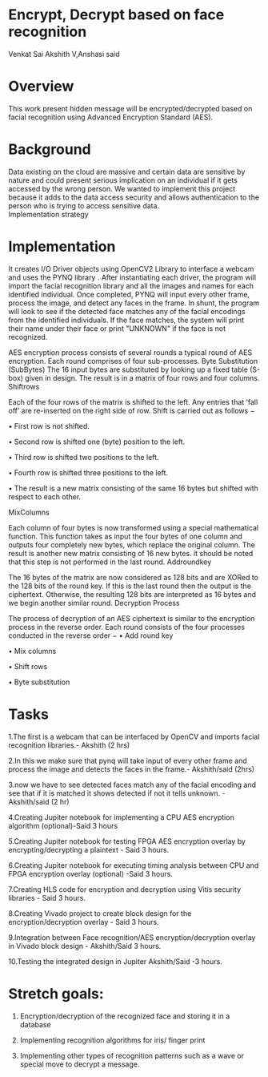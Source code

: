 # Encrypt, Decrypt based on face recognition
Venkat Sai Akshith V,Anshasi said 

# Overview
This work present hidden message will be encrypted/decrypted based on  facial recognition using Advanced Encryption
Standard (AES).

# Background

Data existing on the cloud are massive and certain data are sensitive by nature and could present serious implication on an individual if it gets accessed by the wrong person. We wanted to implement this project because it adds to the data access security and allows authentication to the person who is trying to access sensitive data.   
Implementation strategy


# Implementation

It creates I/O Driver objects using OpenCV2 Library to interface a webcam and uses the PYNQ library . After instantiating each driver, the program will import the facial recognition library and all the images and names for each identified individual. Once completed, PYNQ will input every other frame, process the image, and detect any faces in the frame. In shunt, the program will look to see if the detected face matches any of the facial encodings from the identified individuals. If the face matches, the system will print their name under their face or print "UNKNOWN" if the face is not recognized.

AES encryption process consists of several rounds a typical round of AES encryption. Each round comprises of four sub-processes. 
Byte Substitution (SubBytes)
The 16 input bytes are substituted by looking up a fixed table (S-box) given in design. The result is in a matrix of four rows and four columns.
Shiftrows

Each of the four rows of the matrix is shifted to the left. Any entries that ‘fall off’ are re-inserted on the right side of row. Shift is carried out as follows −

•	First row is not shifted.

•	Second row is shifted one (byte) position to the left.

•	Third row is shifted two positions to the left.

•	Fourth row is shifted three positions to the left.

•	The result is a new matrix consisting of the same 16 bytes but shifted with respect to each other.

MixColumns

Each column of four bytes is now transformed using a special mathematical function. This function takes as input the four bytes of one column and outputs four completely new bytes, which replace the original column. The result is another new matrix consisting of 16 new bytes. it should be noted that this step is not performed in the last round.
Addroundkey

The 16 bytes of the matrix are now considered as 128 bits and are XORed to the 128 bits of the round key. If this is the last round then the output is the ciphertext. Otherwise, the resulting 128 bits are interpreted as 16 bytes and we begin another similar round.
Decryption Process

The process of decryption of an AES ciphertext is similar to the encryption process in the reverse order. Each round consists of the four processes conducted in the reverse order −
•	Add round key

•	Mix columns

•	Shift rows

•	Byte substitution



# Tasks
1.The first is a webcam that can be interfaced by OpenCV and imports facial recognition libraries.- Akshith (2 hrs)

2.In this we make sure that pynq will take input of every other frame and process the image and detects the faces in the frame.- Akshith/said (2hrs)

3.now we have to see detected faces match any of the facial encoding and see that if it is matched it shows detected if not it tells unknown. - Akshith/said (2 hr)

4.Creating Jupiter notebook for implementing a CPU AES encryption algorithm
(optional)-Said 3 hours

5.Creating Jupiter notebook for testing FPGA AES encryption overlay by
encrypting/decrypting a plaintext - Said 3 hours.

6.Creating Jupiter notebook for executing timing analysis between CPU and FPGA
encryption overlay (optional) -Said 3 hours.

7.Creating HLS code for encryption and decryption using Vitis security libraries - Said 3
hours.

8.Creating Vivado project to create block design for the encryption/decryption overlay -
Said 3 hours.

9.Integration between Face recognition/AES encryption/decryption overlay in Vivado
block design - Akshith/Said 3 hours.

10.Testing the integrated design in Jupiter Akshith/Said -3 hours.


# Stretch goals:
1. Encryption/decryption of the recognized face and storing it in a database
 
2. Implementing recognition algorithms for iris/ finger print
 
3. Implementing other types of recognition patterns such as a wave or special move to
decrypt a message.
